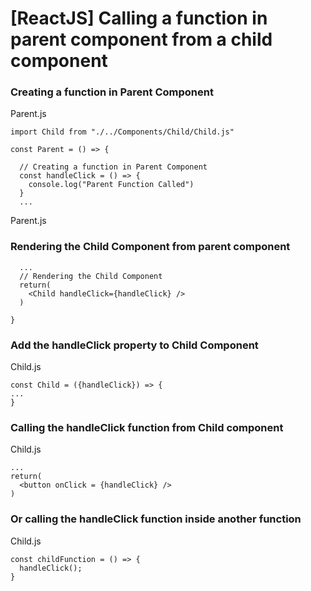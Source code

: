 # [ReactJS] Calling a function in parent component from a child component

### Creating a function in Parent Component

Parent.js
```
import Child from "./../Components/Child/Child.js"

const Parent = () => {
  
  // Creating a function in Parent Component
  const handleClick = () => {
    console.log("Parent Function Called")
  }
  ...
```
Parent.js
### Rendering the Child Component from parent component
``` 
  ...
  // Rendering the Child Component
  return(
    <Child handleClick={handleClick} />
  )
  
}
```

### Add the handleClick property to Child Component

Child.js
```
const Child = ({handleClick}) => {
...
}
```

### Calling the handleClick function from Child component

Child.js
```
...
return(
  <button onClick = {handleClick} />
)
```
### Or calling the handleClick function inside another function

Child.js
```
const childFunction = () => {
  handleClick();
}
```


